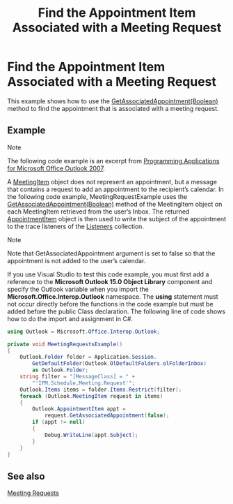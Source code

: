 ﻿---
title: 'Find the Appointment Item Associated with a Meeting Request'
TOCTitle: 'Find the Appointment Item Associated with a Meeting Request'
ms:assetid: ff356fcf-0980-4567-8570-4bbcb14381e7
ms:mtpsurl: https://msdn.microsoft.com/en-us/library/Ff184658(v=office.15)
ms:contentKeyID: 55119875
ms.date: 07/24/2014
mtps_version: v=office.15


---

# Find the Appointment Item Associated with a Meeting Request

This example shows how to use the [GetAssociatedAppointment(Boolean)](https://msdn.microsoft.com/en-us/library/bb652725\(v=office.15\)) method to find the appointment that is associated with a meeting request.

## Example

> [!NOTE] 
> The following code example is an excerpt from [Programming Applications for Microsoft Office Outlook 2007](https://www.amazon.com/gp/product/0735622493?ie=UTF8&tag=msmsdn-20&linkCode=as2&camp=1789&creative=9325&creativeASIN=0735622493).

A [MeetingItem](https://msdn.microsoft.com/en-us/library/bb645703\(v=office.15\)) object does not represent an appointment, but a message that contains a request to add an appointment to the recipient’s calendar. In the following code example, MeetingRequestExample uses the [GetAssociatedAppointment(Boolean)](https://msdn.microsoft.com/en-us/library/bb652725\(v=office.15\)) method of the MeetingItem object on each MeetingItem retrieved from the user’s Inbox. The returned [AppointmentItem](https://msdn.microsoft.com/en-us/library/bb645611\(v=office.15\)) object is then used to write the subject of the appointment to the trace listeners of the [Listeners](http://msdn.microsoft.com/en-us/library/system.diagnostics.debug.listeners.aspx) collection.


> [!NOTE]
> <P>Note that GetAssociatedAppointment argument is set to false so that the appointment is not added to the user’s calendar.</P>



If you use Visual Studio to test this code example, you must first add a reference to the **Microsoft Outlook 15.0 Object Library** component and specify the Outlook variable when you import the **Microsoft.Office.Interop.Outlook** namespace. The **using** statement must not occur directly before the functions in the code example but must be added before the public Class declaration. The following line of code shows how to do the import and assignment in C\#.

```csharp
using Outlook = Microsoft.Office.Interop.Outlook;
```

```csharp
private void MeetingRequestsExample()
{
    Outlook.Folder folder = Application.Session.
        GetDefaultFolder(Outlook.OlDefaultFolders.olFolderInbox)
        as Outlook.Folder;
    string filter = "[MessageClass] = " +
        "'IPM.Schedule.Meeting.Request'";
    Outlook.Items items = folder.Items.Restrict(filter);
    foreach (Outlook.MeetingItem request in items)
    {
        Outlook.AppointmentItem appt =
            request.GetAssociatedAppointment(false);
        if (appt != null)
        {
            Debug.WriteLine(appt.Subject);
        }
    }
}
```

## See also



[Meeting Requests](meeting-requests.md)

